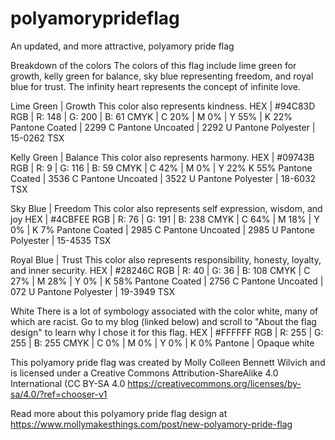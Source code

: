 # polyamoryprideflag
An updated, and more attractive, polyamory pride flag

Breakdown of the colors
The colors of this flag include lime green for growth, kelly green for balance, sky blue representing freedom, and royal blue for trust. The infinity heart represents the concept of infinite love.

Lime Green | Growth
This color also represents kindness.
HEX | #94C83D 
RGB | R: 148 | G: 200 | B: 61 
CMYK | C 20% | M 0% | Y 55% | K 22% 
Pantone Coated | 2299 C 
Pantone Uncoated | 2292 U 
Pantone Polyester | 15-0262 TSX

Kelly Green | Balance
This color also represents harmony.
HEX | #09743B 
RGB | R: 9 | G: 116 | B: 59 
CMYK | C 42% | M 0% | Y 22%   K 55% 
Pantone Coated | 3536 C 
Pantone Uncoated | 3522 U 
Pantone Polyester | 18-6032 TSX 

Sky Blue | Freedom
This color also represents self expression, wisdom, and joy
HEX | #4CBFEE 
RGB | R: 76 | G: 191 | B: 238 
CMYK | C 64% | M 18% | Y 0% | K 7% 
Pantone Coated | 2985 C 
Pantone Uncoated | 2985 U 
Pantone Polyester | 15-4535 TSX 

Royal Blue | Trust
This color also represents responsibility, honesty, loyalty, and inner security.
HEX | #28246C 
RGB | R: 40 | G: 36 | B: 108 
CMYK | C 27% | M 28% | Y 0% | K 58% 
Pantone Coated | 2756 C 
Pantone Uncoated | 072 U 
Pantone Polyester | 19-3949 TSX 

White
There is a lot of symbology associated with the color white, many of which are racist. Go to my blog (linked below) and scroll to "About the flag design" to learn why I chose it for this flag.
HEX | #FFFFFF
RGB | R: 255 | G: 255 | B: 255 
CMYK | C 0% | M 0% | Y 0% | K 0% 
Pantone | Opaque white

This polyamory pride flag was created by Molly Colleen Bennett Wilvich and is licensed under a Creative Commons Attribution-ShareAlike 4.0 International (CC BY-SA 4.0 https://creativecommons.org/licenses/by-sa/4.0/?ref=chooser-v1

Read more about this polyamory pride flag design at https://www.mollymakesthings.com/post/new-polyamory-pride-flag

